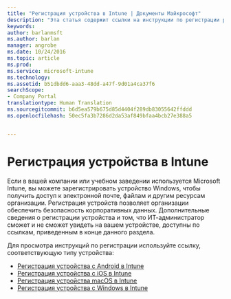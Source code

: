 ```yaml
---
title: "Регистрация устройства в Intune | Документы Майкрософт"
description: "Эта статья содержит ссылки на инструкции по регистрации различных устройств в Intune."
keywords: 
author: barlanmsft
ms.author: barlan
manager: angrobe
ms.date: 10/24/2016
ms.topic: article
ms.prod: 
ms.service: microsoft-intune
ms.technology: 
ms.assetid: b51dbdd6-aaa3-48dd-a47f-9d01a4ca37f6
searchScope:
- Company Portal
translationtype: Human Translation
ms.sourcegitcommit: b6d5ea579b675d85d4404f289db83055642ffddd
ms.openlocfilehash: 50ec5fa3b7286d2da53af849bfaa4bcb27e388a5


---
```


# <a name="enroll-your-device-in-intune"></a>Регистрация устройства в Intune

Если в вашей компании или учебном заведении используется Microsoft Intune, вы можете зарегистрировать устройство Windows, чтобы получить доступ к электронной почте, файлам и другим ресурсам организации. Регистрация устройств позволяет организации обеспечить безопасность корпоративных данных. Дополнительные сведения о регистрации устройства и том, что ИТ-администратор сможет и не сможет увидеть на вашем устройстве, доступны по ссылкам, приведенным в конце данного раздела.

Для просмотра инструкций по регистрации используйте ссылку, соответствующую типу устройства:

- [Регистрация устройства с Android в Intune](enroll-your-device-in-Intune-android.md)
- [Регистрация устройства с iOS в Intune](enroll-your-device-in-intune-ios.md)
- [Регистрация устройства macOS в Intune](enroll-your-device-in-intune-macos.md)
- [Регистрация устройства с Windows в Intune](enroll-your-device-in-intune-windows.md)



<!--HONumber=Dec16_HO2-->


